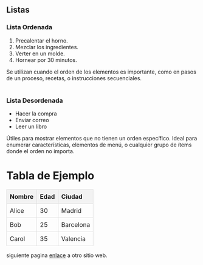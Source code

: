 <html>
<head>
	<meta charset="utf-8">
	<meta name="viewport" content="width=device-width, initial-scale=1">
	<title> Aprendizaje html </title>
</head>
<body>
<section>
        <h2>Listas</h2>
        <h3>Lista Ordenada</h3>
<ol>
    <li>Precalentar el horno.</li>
    <li>Mezclar los ingredientes.</li>
    <li>Verter en un molde.</li>
    <li>Hornear por 30 minutos.</li>
</ol>
<h13>Se utilizan cuando el orden de los elementos es importante, como en pasos de un proceso, recetas, o instrucciones secuenciales.</h13>
<br></br>
        <h3>Lista Desordenada</h3>
<ul>
    <li>Hacer la compra</li>
    <li>Enviar correo</li>
    <li>Leer un libro</li>
</ul>
        <b20>Útiles para mostrar elementos que no tienen un orden específico. Ideal para enumerar características, elementos de menú, o cualquier grupo de ítems donde el orden no importa.</b20>
    </section>
<html lang="es">
<head>
    <meta charset="UTF-8">
    <meta name="viewport" content="width=device-width, initial-scale=1.0">
    <title>Ejemplo de Tabla en HTML</title>
    <style>
        table {
            width: 100%;
            border-collapse: collapse; /* Elimina el espacio entre los bordes de las celdas */
        }
        th, td {
            border: 1px solid #ddd; /* Agrega un borde a las celdas */
            padding: 8px;           /* Agrega relleno dentro de las celdas */
            text-align: left;       /* Alinea el texto a la izquierda */
        }
        th {
            background-color: #f2f2f2; /* Color de fondo para los encabezados */
        }
    </style>
</head>
<body>
    <h1>Tabla de Ejemplo</h1>
    <table>
        <thead>
            <tr>
                <th>Nombre</th>
                <th>Edad</th>
                <th>Ciudad</th>
            </tr>
        </thead>
        <tbody>
            <tr>
                <td>Alice</td>
                <td>30</td>
                <td>Madrid</td>
            </tr>
            <tr>
                <td>Bob</td>
                <td>25</td>
                <td>Barcelona</td>
            </tr>
            <tr>
                <td>Carol</td>
                <td>35</td>
                <td>Valencia</td>
            </tr>
        </tbody>
    </table>

 <p> siguiente pagina <a href="https://emma-gay.github.io/num2/"> enlace</a> a otro sitio web.</p>
 </head>
</body>
</html>
 
